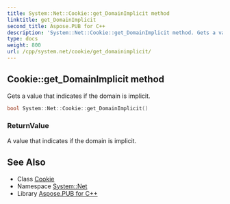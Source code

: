 ```yaml
---
title: System::Net::Cookie::get_DomainImplicit method
linktitle: get_DomainImplicit
second_title: Aspose.PUB for C++
description: 'System::Net::Cookie::get_DomainImplicit method. Gets a value that indicates if the domain is implicit in C++.'
type: docs
weight: 800
url: /cpp/system.net/cookie/get_domainimplicit/
---
```

## Cookie::get_DomainImplicit method


Gets a value that indicates if the domain is implicit.

```cpp
bool System::Net::Cookie::get_DomainImplicit()
```


### ReturnValue

A value that indicates if the domain is implicit.

## See Also

* Class [Cookie](../)
* Namespace [System::Net](../../)
* Library [Aspose.PUB for C++](../../../)
